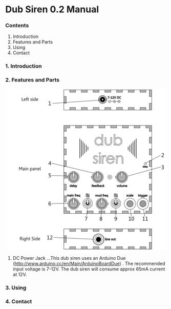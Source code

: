 # Dub Siren 0.2 Manual

### Contents

1. Introduction
2. Features and Parts
3. Using
4. Contact

### 1. Introduction


### 2. Features and Parts

![alt text](https://github.com/ChrisBall/Dub-Siren-Files/blob/master/PartsDiagram.png "Features and Parts")

1. DC Power Jack
...This dub siren uses an Arduino Due (http://www.arduino.cc/en/Main/ArduinoBoardDue) . The recommended input voltage is 7-12V. The dub siren will consume approx 65mA current at 12V.

### 3. Using


### 4. Contact


